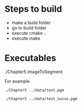 Steps to build
==============
* make a build folder
* go to build folder
* execute cmake ..
* execute make

Executables
===========
./Chapter5 imageToSegment

For example

```
./Chapter5 ../data/test.pgm
```

```
./Chapter5 ../data/test_noise.pgm
```
